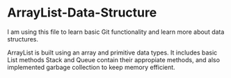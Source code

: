 # ArrayList-Data-Structure
I am using this file to learn basic Git functionality and learn more about data structures.


ArrayList is built using an array and primitive data types. It includes basic List methods
Stack and Queue contain their appropiate methods, and also implemented garbage collection to keep memory efficient.
